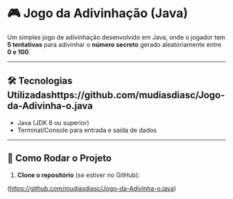 # 🎮 Jogo da Adivinhação (Java)

Um simples jogo de adivinhação desenvolvido em Java, onde o jogador tem **5 tentativas** para adivinhar o **número secreto** gerado aleatoriamente entre **0 e 100**.

---

## 🛠 Tecnologias Utilizadashttps://github.com/mudiasdiasc/Jogo-da-Adivinha-o.java

- Java (JDK 8 ou superior)
- Terminal/Console para entrada e saída de dados

---

## 🚀 Como Rodar o Projeto

1. **Clone o repositório** (se estiver no GitHub):


(https://github.com/mudiasdiasc/Jogo-da-Adivinha-o.java)


